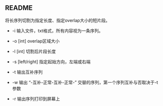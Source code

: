 ## README


将长序列切割为指定长度、指定overlap大小的短片段。



* -i 输入文件，txt格式，所有内容视为一条序列。

* -o [int] overlap区域大小

* -l [int] 切割后片段长度

* -s [left/right] 指定起始方向，左端或右端

* -t 输出互补序列

* -w 输出 “-互补-正常-互补-正常-” 交替的序列，第一个序列互补与否取决于-t参数

* -r 输出序列打印到屏幕上